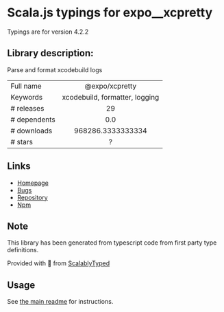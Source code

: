 
# Scala.js typings for expo__xcpretty

Typings are for version 4.2.2

## Library description:
Parse and format xcodebuild logs

|                    |                 |
| ------------------ | :-------------: |
| Full name          | @expo/xcpretty |
| Keywords           | xcodebuild, formatter, logging |
| # releases         | 29 |
| # dependents       | 0.0 |
| # downloads        | 968286.3333333334 |
| # stars            | ? |

## Links
- [Homepage](https://github.com/expo/expo-cli)
- [Bugs](https://github.com/expo/expo-cli/issues)
- [Repository](https://github.com/expo/expo-cli)
- [Npm](https://www.npmjs.com/package/%40expo%2Fxcpretty)
    


## Note
This library has been generated from typescript code from first party type definitions.

Provided with :purple_heart: from [ScalablyTyped](https://github.com/oyvindberg/ScalablyTyped)

## Usage
See [the main readme](../../readme.md) for instructions.


